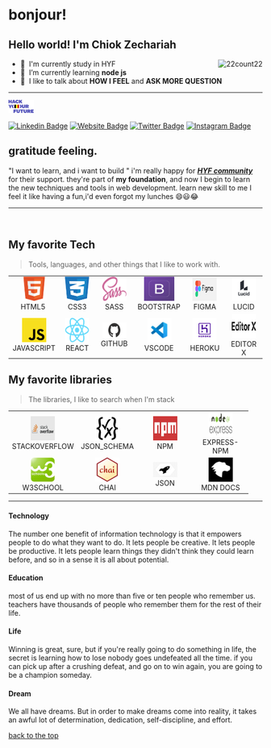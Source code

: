 # bonjour!

## Hello world! I'm  Chiok Zechariah

<a href="#22count22-title">
  <img src="https://github-readme-stats.vercel.app/api?username=22count22&show_icons=true&theme=dark&count_private=true&include_all_commits=true"
  alt="22count22" align="right" />
</a>

- :office: &nbsp;I'm currently study in HYF
- :seedling: &nbsp;I’m currently learning **node js**
- :speech_balloon: &nbsp;I like to talk about 
**HOW I FEEL**
 and **ASK MORE QUESTION**

---

<kbd>
  <a href="https://hackyourfuture.be">
  <img alt="HYF logo" width="50" src="./img/HYF.png">
    </a>
 </kbd>


[![Linkedin Badge](https://img.shields.io/badge/-LinkedIn-0e76a8?style=flat-square&logo=Linkedin&logoColor=white)](https://www.linkedin.com/in/chiok-zechariah-08544b1b3/)
[![Website Badge](https://img.shields.io/badge/Website-3b5998?style=flat-square&logo=google-chrome&logoColor=white)](https://22count22.github.io/)
[![Twitter Badge](https://img.shields.io/badge/-Twitter-00acee?style=flat-square&logo=Twitter&logoColor=white)](https://twitter.com/ZChiok)
[![Instagram Badge](https://img.shields.io/badge/-Instagram-e4405f?style=flat-square&logo=Instagram&logoColor=white)](https://instagram.com/chiohmathoat/)



## gratitude  feeling.

"I want to learn, and i want to build " i'm really happy for **[_HYF community_](https://hackyourfuture.be)** for their support.  they're part of **my foundation**, and now I begin to learn the new techniques and tools in web development. learn new skill to me I feel it like having a fun,i'd even forgot my lunches :smile::smiley::joy:

---


<br>

<h2 align="left" id="macropower-tech">My favorite Tech</h2>

> Tools, languages, and other things that I like to work with.

<table>
<tr>
    <td align="center" width="96">
      <a href="https://developer.mozilla.org/en-US/docs/Web/Guide/HTML/HTML5">
        <img src="./img/html-logo.png"
        width="48" height="48" alt="HTML5" />
      </a>
      <br>HTML5&nbsp;
    </td>
    <td align="center" width="96">
      <a href="https://developer.mozilla.org/en-US/docs/Web/CSS">
        <img src="./img/css3-logo.png" alt width="48" height="48" alt="css3"/> 
      </a>
      <br>CSS3
    </td>
    <td align="center" width="96">
      <a href="https://sass-lang.com/guide">
        <img src="./img/sass-logo.png" width="48" height="48" alt="sass" />
      </a>
      <br>SASS
          <td align="center"  width="96">
      <a href="https://getbootstrap.com/docs/5.0/getting-started/introduction/">
        <img src="./img/bootstrap-logo.png" alt
        width="60" height="48" alt="bootstrap" />
      </a>
      <br>BOOTSTRAP
    </td>
        <td align="center" width="96">
      <a href="https://www.figma.com/files/team/905469283356933321/class11%2612-4">
        <img src="./img/figma.png" alt width="48" height="48" alt="figma"/> 
      </a>
      <br>FIGMA
    </td>
            <td align="center" width="96">
      <a href="https://lucid.app/users/login#/login?referredProduct=lucidchart">
        <img src="./img/lucid.png" alt width="48" height="48" alt="lucid"/> 
      </a>
      <br>LUCID
    </td>

  </tr>
  <tr>
    <td align="center" width="96">
      <a href="https://developer.mozilla.org/en-US/docs/Web/JavaScript" >
        <img src="./img/JavaScript_logo.png" width="48" height="48" alt="JavaScript" />
      </a>
      <br>JAVASCRIPT
    </td>
    <td align="center" width="96">
      <a href="https://reactjs.org/" >
        <img src="./img/react-logo.png" width="48" height="48" alt="react" />
      </a>
      <br>REACT
    </td>
    <td align="center"  width="96">
      <a href="https://github.com/22count22">
        <img src="./img/github-logo.png"width="48" height="30" alt="github" />
      </a>
      <br>GITHUB
    </td>
        <td align="center"  width="96">
      <a href="https://code.visualstudio.com/docs/introvideos/basics">
        <img src="./img/vscode-logo.jpg" width="48" height="48" alt="vscode" />
      </a>
      <br>VSCODE
    </td>
        <td align="center" width="96">
      <a href="https://www.heroku.com/">
        <img src="./img/heroku.png" alt width="48" height="48" alt="heroku"/> 
      </a>
      <br>HEROKU
    </td>
        <td align="center" width="96">
      <a href="https://www.editorx.com/features/development">
        <img src="./img/editer.jpeg" alt width="48" height="48" alt="editor-x"/> 
      </a>
      <br>EDITOR X
    </td>

  </tr>
</table>
<h2 align="left" id="macropower-tech">My favorite libraries</h2>

> The libraries, I like to search when I'm stack

<table>
<tr>
    <td align="center" width="96">
      <a href="https://developer.mozilla.org/en-US/docs/Web/Guide/HTML/HTML5">
        <img src="./img/stackoverflow-1.png"
        width="48" height="48" alt="stackoverflow" />
      </a>
      <br>STACKOVERFLOW
    </td>
    <td align="center" width="96">
      <a href="https://json-schema.org/">
        <img src="./img/schema.png" alt width="48" height="48" alt="json-schema"/> 
      </a>
      <br>JSON_SCHEMA
    </td>
    <td align="center" width="96">
      <a href="https://www.npmjs.com/package/express">
        <img src="./img/npm.jpeg" width="48" height="48" alt="npm" />
      </a>
      <br>NPM
          <td align="center"  width="96">
      <a href="http://expressjs.com/en/4x/api.html">
        <img src="./img/express-npm.png" alt
        width="48" height="48" alt="express" />
      </a>
      <br>EXPRESS-NPM
    </td>

  </tr>
  <tr>
    <td align="center" width="96">
      <a href="https://www.w3schools.com/about/" >
        <img src="./img/w3school.jpg" width="48" height="48" alt="w3school" />
      </a>
      <br>W3SCHOOL
    </td>
    <td align="center" width="96">
      <a href="https://www.chaijs.com/" >
        <img src="./img/chai.png" width="48" height="48" alt="chai" />
      </a>
      <br>CHAI
    </td>
    <td align="center"  width="96">
      <a href="https://www.jsonschemavalidator.net/">
        <img src="./img/json.jpg"width="48" height="30" alt="json" />
      </a>
      <br>JSON
    </td>
        <td align="center"  width="96">
      <a href="https://developer.mozilla.org/en-US/docs/Web/JavaScript/Reference/Global_Objects/Function/bind">
        <img src="./img/mdn.jpeg" width="48" height="48" alt="mnd" />
      </a>
      <br>MDN DOCS
    </td>
    

  </tr>
</table>

---

#### Technology

The number one benefit of information technology is that it empowers people to do what they want to do. It lets people be creative. It lets people be productive. It lets people learn things they didn't think they could learn before, and so in a sense it is all about potential.

#### Education

most of us end up with no more than five or ten  people who remember us. teachers have thousands of people who remember them for the rest of their life.

#### Life

Winning is great, sure, but if you're really going to do something in life, the secret is learning how to lose nobody goes undefeated all the time. if you can pick up after a  crushing defeat, and go on to win again, you are going to be a champion someday.

#### Dream

We all have dreams. But in order to make dreams come into reality, it takes an awful lot of determination, dedication, self-discipline, and effort.

[back to the top](#bonjour)
